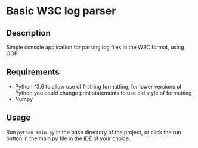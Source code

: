 # Basic W3C log parser

## Description
Simple console application for parsing log files in the W3C format, using OOP

## Requirements
- Python ^3.6 to allow use of f-string formatting, for lower versions of Python you could change print statements to use old style of formatting
- Numpy

## Usage
Run `python main.py` in the base directory of the project, or click the run button in the main.py file in the IDE of your choice.
